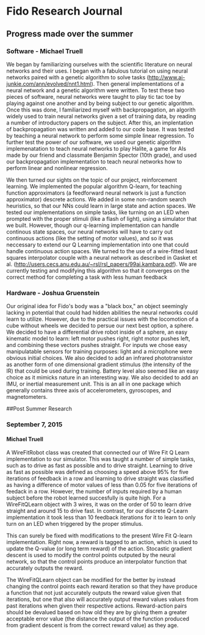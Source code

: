 # Fido Research Journal

## Progress made over the summer
### Software - Michael Truell
We began by familiarizing ourselves with the scientific literature on neural networks and their uses. I began with a fabulous tutorial on using neural networks paired with a genetic algorithm to solve tasks (http://www.ai-junkie.com/ann/evolved/nnt1.html). Then general implementations of a neural network and a genetic algorithm were written. To test these two pieces of software, neural networks were taught to play tic tac toe by playing against one another and by being subject to our genetic algorithm. Once this was done, I familiarized myself with backpropagation, an algorith widely used to train neural networks given a set of training data, by reading a number of introductory papers on the subject. After this, an implentation of backpropagation was written and added to our code base. It was tested by teaching a neural network to perform some simple linear regression. To further test the power of our software, we used our genetic algorithm implemenatation to teach neural networks to play Halite, a game for AIs made by our friend and classmate Benjamin Spector (10th grade), and used our backpropagation implementation to teach neural networks how to perform linear and nonlinear regression.

We then turned our sights on the topic of our project, reinforcement learning. We implemented the popular algorithm Q-learn, for teaching function approximators (a feedforward neural network is just a function approximator) descrete actions. We added in some non-random search heuristics, so that our NNs could learn in large state and action spaces. We tested our implementations on simple tasks, like turning on an LED when prompted with the proper stimuli (like a flash of light), using a simulator that we built. However, though our q-learning implementation can handle continous state spaces, our neural networks will have to carry out continuous actions (like the setting of motor values), and so it was neccessary to extend our Q Learning implementation into one that could handle continuous action spaces. We turned to the use of a wire-fitted least squares interpolator couple with a neural network as described in Gasket et al. (http://users.cecs.anu.edu.au/~rsl/rsl_papers/99ai.kambara.pdf). We are currently testing and modifying this algorithm so that it converges on the correct method for completing a task with less human feedback

### Hardware - Joshua Gruenstein

Our original idea for Fido's body was a "black box," an object seemingly lacking in potential that could had hidden abilities the neural networks could learn to utilize.  However, due to the practical issues with the locomotion of a cube without wheels we decided to persue our next best option, a sphere.  We decided to have a differential drive robot inside of a sphere, an easy kinematic model to learn: left motor pushes right, right motor pushes left, and combining these vectors pushes straight.  For inputs we chose easy manipulatable sensors for training purposes: light and a microphone were obvious initial choices.  We also decided to add an infrared phototransistor as another form of one dimensional gradient stimulus (the intensity of the IR) that could be used during training.  Battery level also seemed like an easy choice as it mimicks nature in an interesting way.  We also decided to add an IMU, or inertial measurement unit.  This is an all in one package which generally contains three axis of accelerometers, gyroscopes, and magnetometers.

<!--- to be continued, I have to go to class -->

##Post Summer Research

### September 7, 2015
#### Michael Truell
A WireFitRobot class was created that connected our of Wire Fit Q Learn implementation to our simulator. This was taught a number of simple tasks, such as to drive as fast as possible and to drive straight. Learning to drive as fast as possible was defined as choosing a speed above 95% for five iterations of feedback in a row and learning to drive straight was classified as having a difference of motor values of less than 0.05 for five iterations of feedack in a row. However, the number of inputs required by a human subject before the robot learned succesfully is quite high. For a WireFitQLearn object with 3 wires, it was on the order of 50 to learn drive straight and around 15 to drive fast. In contrast, for our discrete Q-Learn implementation it took less than 10 feedback iterations for it to learn to only turn on an LED when triggered by the proper stimulus.

This can surely be fixed with modifications to the present Wire Fit Q-learn implementation. Right now, a reward is tagged to an action, which is used to update the Q-value (or long term reward) of the action. Stocastic gradient descent is used to modify the control points outputed by the neural network, so that the control points produce an interpolator function that accurately outputs the reward.

The WireFitQLearn object can be modified for the better by instead changing the control points each reward iteration so that they have produce a function that not just accurately outputs the reward value given that iterations, but one that also will accurately output reward values values from past iterations when given their respective actions. Reward-action pairs should be devalued based on how old they are by giving them a greater acceptable error value (the distance the output of the function produced from gradient descent is from the correct reward value) as they age.
